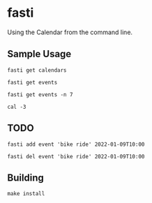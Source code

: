 # fasti

Using the Calendar from the command line.


## Sample Usage
```
fasti get calendars

fasti get events

fasti get events -n 7

cal -3
```

## TODO
```
fasti add event 'bike ride' 2022-01-09T10:00

fasti del event 'bike ride' 2022-01-09T10:00
```

## Building
```
make install
```
